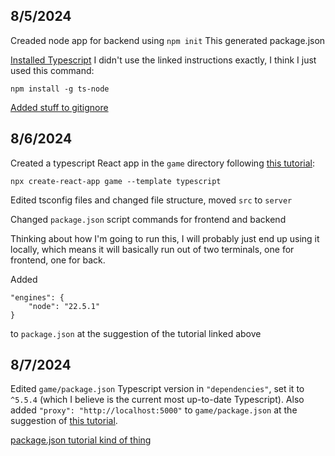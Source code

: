 8/5/2024
--------
Creaded node app for backend using `npm init`
This generated package.json

[Installed Typescript](https://www.digitalocean.com/community/tutorials/setting-up-a-node-project-with-typescript)
I didn't use the linked instructions exactly, I think I just used this command: 
```
npm install -g ts-node
```

[Added stuff to gitignore](https://github.com/github/gitignore/blob/main/Node.gitignore)




8/6/2024
--------
Created a typescript React app in the `game` directory following [this tutorial](https://www.freecodecamp.org/news/how-to-create-a-react-app-with-a-node-backend-the-complete-guide/):
```
npx create-react-app game --template typescript
```

Edited tsconfig files and changed file structure, moved `src` to `server`

Changed `package.json` script commands for frontend and backend

Thinking about how I'm going to run this, I will probably just end up using it locally, which means it will basically run out of two terminals, one for frontend, one for back. 

Added 
```
"engines": {
    "node": "22.5.1"
}
```
to `package.json` at the suggestion of the tutorial linked above



8/7/2024
--------
Edited `game/package.json` Typescript version in `"dependencies"`, set it to `^5.5.4` (which I believe is the current most up-to-date Typescript).
Also added `"proxy": "http://localhost:5000"` to `game/package.json` at the suggestion of [this tutorial](https://www.freecodecamp.org/news/how-to-create-a-react-app-with-a-node-backend-the-complete-guide/).

[package.json tutorial kind of thing](https://nodesource.com/blog/the-basics-of-package-json-in-node-js-and-npm/)


